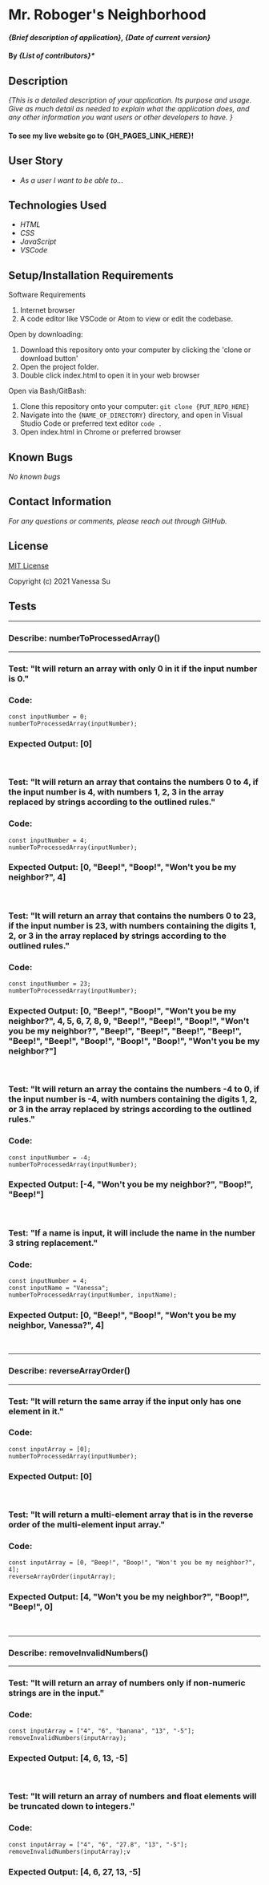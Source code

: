 # Mr. Roboger's Neighborhood

#### _{Brief description of application}, {Date of current version}_

#### By _**{List of contributors}***_

## Description

_{This is a detailed description of your application. Its purpose and usage.  Give as much detail as needed to explain what the application does, and any other information you want users or other developers to have. }_

#### To see my live website go to {GH_PAGES_LINK_HERE}!

## User Story

* _As a user I want to be able to..._

## Technologies Used

* _HTML_
* _CSS_
* _JavaScript_
* _VSCode_

## Setup/Installation Requirements

Software Requirements
1. Internet browser
2. A code editor like VSCode or Atom to view or edit the codebase.

Open by downloading:
1. Download this repository onto your computer by clicking the 'clone or download button'
2. Open the project folder.
2. Double click index.html to open it in your web browser

Open via Bash/GitBash:
1. Clone this repository onto your computer:
`git clone {PUT_REPO_HERE}`
2. Navigate into the `{NAME_OF_DIRECTORY}` directory, and open in Visual Studio Code or preferred text editor
`code .`
3. Open index.html in Chrome or preferred browser


## Known Bugs

_No known bugs_

## Contact Information

_For any questions or comments, please reach out through GitHub._

## License

[MIT License](license)

Copyright (c) 2021 Vanessa Su

## Tests

***
### **Describe:** numberToProcessedArray()
***

### **Test:** "It will return an array with only 0 in it if the input number is 0."
### **Code:** 
    const inputNumber = 0;
    numberToProcessedArray(inputNumber);
### **Expected Output:** [0]
&nbsp;

### **Test:** "It will return an array that contains the numbers 0 to 4, if the input number is 4, with numbers 1, 2, 3 in the array replaced by strings according to the outlined rules."
### **Code:** 
    const inputNumber = 4;
    numberToProcessedArray(inputNumber);
### **Expected Output:** [0, "Beep!", "Boop!", "Won't you be my neighbor?", 4]
&nbsp;

### **Test:** "It will return an array that contains the numbers 0 to 23, if the input number is 23, with numbers containing the digits 1, 2, or 3 in the array replaced by strings according to the outlined rules."
### **Code:** 
    const inputNumber = 23;
    numberToProcessedArray(inputNumber);
### **Expected Output:** [0, "Beep!", "Boop!", "Won't you be my neighbor?", 4, 5, 6, 7, 8, 9, "Beep!", "Beep!", "Boop!", "Won't you be my neighbor?", "Beep!", "Beep!", "Beep!", "Beep!", "Beep!", "Beep!", "Boop!", "Boop!", "Boop!", "Won't you be my neighbor?"]
&nbsp;

### **Test:** "It will return an array the contains the numbers -4 to 0, if the input number is -4, with numbers containing the digits 1, 2, or 3 in the array replaced by strings according to the outlined rules."
### **Code:** 
    const inputNumber = -4;
    numberToProcessedArray(inputNumber);
### **Expected Output:** [-4, "Won't you be my neighbor?", "Boop!", "Beep!"]
&nbsp;

### **Test:** "If a name is input, it will include the name in the number 3 string replacement."
### **Code:** 
    const inputNumber = 4;
    const inputName = "Vanessa";
    numberToProcessedArray(inputNumber, inputName);
### **Expected Output:** [0, "Beep!", "Boop!", "Won't you be my neighbor, Vanessa?", 4]
&nbsp;

***
### **Describe:** reverseArrayOrder()
***

### **Test:** "It will return the same array if the input only has one element in it."
### **Code:** 
    const inputArray = [0];
    numberToProcessedArray(inputNumber);
### **Expected Output:** [0]
&nbsp;

### **Test:** "It will return a multi-element array that is in the reverse order of the multi-element input array."
### **Code:** 
    const inputArray = [0, "Beep!", "Boop!", "Won't you be my neighbor?", 4];
    reverseArrayOrder(inputArray);
### **Expected Output:** [4, "Won't you be my neighbor?", "Boop!", "Beep!", 0]
&nbsp;

***
### **Describe:** removeInvalidNumbers()
***

### **Test:** "It will return an array of numbers only if non-numeric strings are in the input."
### **Code:** 
    const inputArray = ["4", "6", "banana", "13", "-5"];
    removeInvalidNumbers(inputArray);
### **Expected Output:** [4, 6, 13, -5]
&nbsp;

### **Test:** "It will return an array of numbers and float elements will be truncated down to integers."
### **Code:** 
    const inputArray = ["4", "6", "27.8", "13", "-5"];
    removeInvalidNumbers(inputArray);v
### **Expected Output:** [4, 6, 27, 13, -5]
&nbsp;